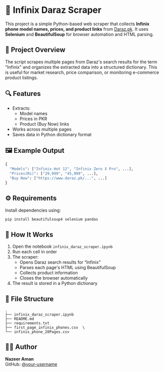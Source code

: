 # 📱 Infinix Daraz Scraper

This project is a simple Python-based web scraper that collects **Infinix phone model names, prices, and product links** from [Daraz.pk](https://www.daraz.pk/). It uses **Selenium** and **BeautifulSoup** for browser automation and HTML parsing.

## 📌 Project Overview

The script scrapes multiple pages from Daraz's search results for the term "Infinix" and organizes the extracted data into a structured dictionary. This is useful for market research, price comparison, or monitoring e-commerce product listings.

## 🔍 Features

- Extracts:
  - Model names
  - Prices in PKR
  - Product (Buy Now) links
- Works across multiple pages
- Saves data in Python dictionary format

## 🖼️ Example Output

```python
{
  "Models": ["Infinix Hot 12", "Infinix Zero X Pro", ...],
  "Prices(Rs)": ["29,999", "45,999", ...],
  "Buy Now": ["https://www.daraz.pk/...", ...]
}
```

## ⚙️ Requirements

Install dependencies using:

```bash
pip install beautifulsoup4 selenium pandas
```


## 🧠 How It Works

1. Open the notebook `infinix_daraz_scraper.ipynb`
2. Run each cell in order
3. The scraper:
   - Opens Daraz search results for “Infinix”
   - Parses each page's HTML using BeautifulSoup
   - Collects product information
   - Closes the browser automatically
4. The result is stored in a Python dictionary

## 📁 File Structure

```plaintext
.
├── infinix_daraz_scraper.ipynb   
├── README.md                   
├── requirements.txt              
├── first_page_infinix_phones.csv  \
└── infinix_phone_20Pages.csv
```

## 🧑‍💻 Author

**Nazeer Aman**  
GitHub: [@your-username](https://github.com/NazeerAman)
